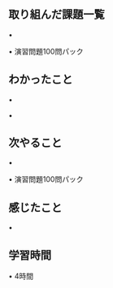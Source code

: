 ## 取り組んだ課題一覧
• 

• 演習問題100問パック


## わかったこと
• 


• 


## 次やること
•  


• 演習問題100問パック


## 感じたこと
• 

## 学習時間
• 4時間